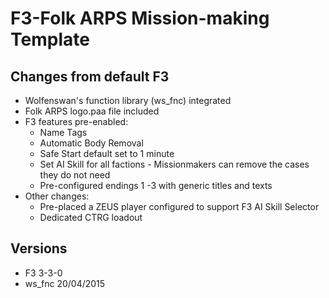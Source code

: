 # F3-Folk ARPS Mission-making Template #


## Changes from default F3 ##

* Wolfenswan's function library (ws_fnc) integrated
* Folk ARPS logo.paa file included
* F3 features pre-enabled:
  * Name Tags
  * Automatic Body Removal
  * Safe Start default set to 1 minute
  * Set AI Skill for all factions - Missionmakers can remove the cases they do not need
  * Pre-configured endings 1 -3 with generic titles and texts
* Other changes:
  * Pre-placed a ZEUS player configured to support F3 AI Skill Selector
  * Dedicated CTRG loadout

## Versions ##
* F3 3-3-0
* ws_fnc 20/04/2015
